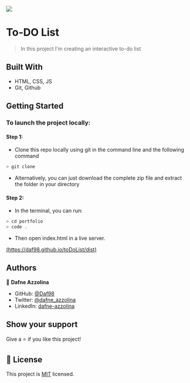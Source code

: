 ![](https://img.shields.io/badge/Microverse-blueviolet)

# To-DO List 

> In this project I'm creating an interactive to-do list

## Built With

- HTML, CSS, JS
- Git, Github

## Getting Started
### To launch the project locally:
#### Step 1:
- Clone this repo locally using git in the command line and the following command
 ```bash
 > git clone 
 ```
- Alternatively, you can just download the complete zip file and extract the folder in your directory
#### Step 2:
- In the terminal, you can run:
```bash
> cd portfolio
> code .
```
- Then open index.html in a live server.

[(https://daf98.github.io/toDoList/dist)](https://daf98.github.io/toDoList/dist/)

## Authors

👤 **Dafne Azzolina**

- GitHub: [@Daf98](https://github.com/Daf98)
- Twitter: [@dafne_azzolina](https://twitter.com/dafne_azzolina)
- LinkedIn: [dafne-azzolina](https://www.linkedin.com/in/dafne-azzolina/)


## Show your support

Give a ⭐️ if you like this project!

## 📝 License

This project is [MIT](https://www.mit.edu/) licensed.

